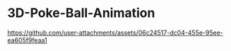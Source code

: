 # 3D-Poke-Ball-Animation

https://github.com/user-attachments/assets/06c24517-dc04-455e-95ee-ea605f9feaa1

